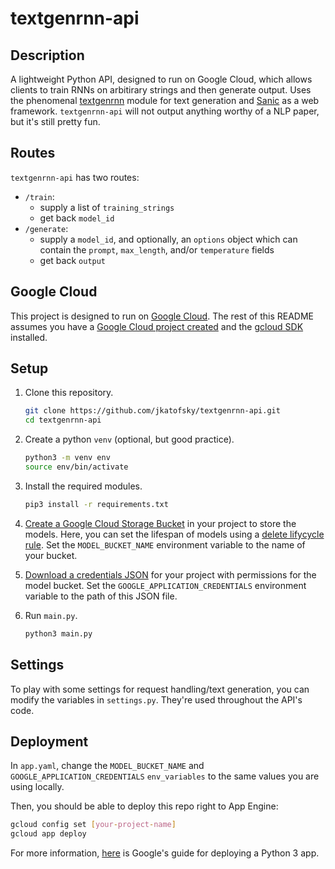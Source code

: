 # textgenrnn-api

## Description

A lightweight Python API, designed to run on Google Cloud, which allows clients to train RNNs on arbitirary strings and then generate output. Uses the phenomenal [textgenrnn](https://github.com/minimaxir/textgenrnn) module for text generation and [Sanic](https://github.com/huge-success/sanic) as a web framework. `textgenrnn-api` will not output anything worthy of a NLP paper, but it's still pretty fun.

## Routes

`textgenrnn-api` has two routes:

- `/train`:
  - supply a list of `training_strings`
  - get back `model_id`
- `/generate`:
  - supply a `model_id`, and optionally, an `options` object which can contain the `prompt`, `max_length`, and/or `temperature` fields
  - get back `output`

## Google Cloud

This project is designed to run on [Google Cloud](https://cloud.google.com/). The rest of this README assumes you have a [Google Cloud project created](https://cloud.google.com/resource-manager/docs/creating-managing-projects) and the [gcloud SDK](https://cloud.google.com/sdk/install) installed.

## Setup

1. Clone this repository.

   ```bash
   git clone https://github.com/jkatofsky/textgenrnn-api.git
   cd textgenrnn-api
   ```

2. Create a python `venv` (optional, but good practice).

   ```bash
   python3 -m venv env
   source env/bin/activate
   ```

3. Install the required modules.

   ```bash
   pip3 install -r requirements.txt
   ```

4. [Create a Google Cloud Storage Bucket](https://cloud.google.com/storage/docs/creating-buckets#storage-create-bucket-console) in your project to store the models. Here, you can set the lifespan of models using a [delete  lifycycle rule](https://cloud.google.com/storage/docs/lifecycle?_ga=2.24563129.-2066692002.1593836412#delete). Set the `MODEL_BUCKET_NAME` environment variable to the name of your bucket.
5. [Download a credentials JSON](https://cloud.google.com/storage/docs/reference/libraries#setting_up_authentication) for your project with permissions for the model bucket. Set the `GOOGLE_APPLICATION_CREDENTIALS` environment variable to the path of this JSON file.

6. Run `main.py`.

   ```bash
   python3 main.py
   ```

## Settings

To play with some settings for request handling/text generation, you can modify the variables in `settings.py`. They're used throughout the API's code.

## Deployment

In `app.yaml`, change the `MODEL_BUCKET_NAME` and `GOOGLE_APPLICATION_CREDENTIALS` `env_variables` to the same values you are using locally.

Then, you should be able to deploy this repo right to App Engine:

```bash
gcloud config set [your-project-name]
gcloud app deploy
```

For more information, [here](https://cloud.google.com/appengine/docs/standard/python3/building-app) is Google's guide for deploying a Python 3 app.
